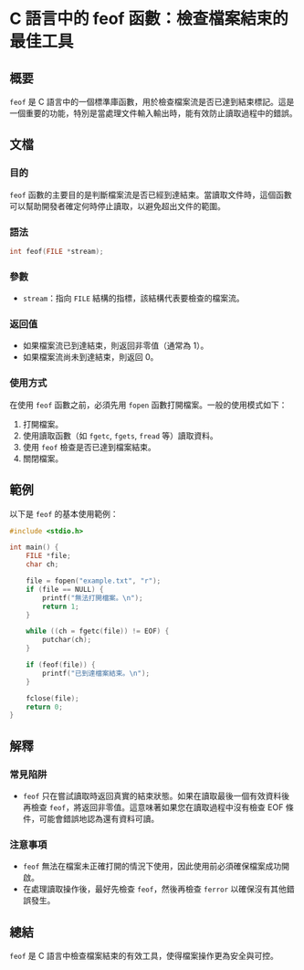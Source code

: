 <!--
Meta Description: # C 語言中的 feof 函數：檢查檔案結束的最佳工具 ## 概要 `feof` 是 C 語言中的一個標準庫函數，用於檢查檔案流是否已達到結束標記。這是一個重要的功能，特別是當處理文件輸入輸出時，能有效防止讀取過程中的錯誤。 ## 文檔 ### 目的 `feof` 函數的主要目的是判斷檔案流是否已...
Meta Keywords: feof, file, int, stream, fopen
-->

# C 語言中的 feof 函數：檢查檔案結束的最佳工具

## 概要
`feof` 是 C 語言中的一個標準庫函數，用於檢查檔案流是否已達到結束標記。這是一個重要的功能，特別是當處理文件輸入輸出時，能有效防止讀取過程中的錯誤。

## 文檔
### 目的
`feof` 函數的主要目的是判斷檔案流是否已經到達結束。當讀取文件時，這個函數可以幫助開發者確定何時停止讀取，以避免超出文件的範圍。

### 語法
```c
int feof(FILE *stream);
```

### 參數
- `stream`：指向 `FILE` 結構的指標，該結構代表要檢查的檔案流。

### 返回值
- 如果檔案流已到達結束，則返回非零值（通常為 1）。
- 如果檔案流尚未到達結束，則返回 0。

### 使用方式
在使用 `feof` 函數之前，必須先用 `fopen` 函數打開檔案。一般的使用模式如下：
1. 打開檔案。
2. 使用讀取函數（如 `fgetc`, `fgets`, `fread` 等）讀取資料。
3. 使用 `feof` 檢查是否已達到檔案結束。
4. 關閉檔案。

## 範例
以下是 `feof` 的基本使用範例：

```c
#include <stdio.h>

int main() {
    FILE *file;
    char ch;

    file = fopen("example.txt", "r");
    if (file == NULL) {
        printf("無法打開檔案。\n");
        return 1;
    }

    while ((ch = fgetc(file)) != EOF) {
        putchar(ch);
    }

    if (feof(file)) {
        printf("已到達檔案結束。\n");
    }

    fclose(file);
    return 0;
}
```

## 解釋
### 常見陷阱
- `feof` 只在嘗試讀取時返回真實的結束狀態。如果在讀取最後一個有效資料後再檢查 `feof`，將返回非零值。這意味著如果您在讀取過程中沒有檢查 EOF 條件，可能會錯誤地認為還有資料可讀。

### 注意事項
- `feof` 無法在檔案未正確打開的情況下使用，因此使用前必須確保檔案成功開啟。
- 在處理讀取操作後，最好先檢查 `feof`，然後再檢查 `ferror` 以確保沒有其他錯誤發生。

## 總結
`feof` 是 C 語言中檢查檔案結束的有效工具，使得檔案操作更為安全與可控。